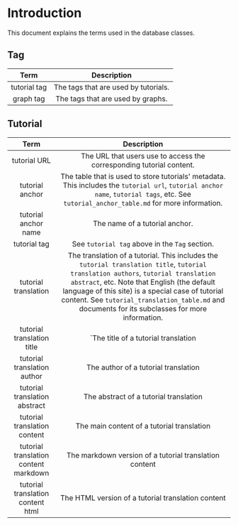 # Introduction

This document explains the terms used in the database classes. 

## Tag

|     Term     |             Description              |
| :----------: | :----------------------------------: |
| tutorial tag | The tags that are used by tutorials. |
|  graph tag   |  The tags that are used by graphs.   |

## Tutorial

|                 Term                  |                         Description                          |
| :-----------------------------------: | :----------------------------------------------------------: |
|             tutorial URL              | The URL that users use to access the corresponding tutorial content. |
|            tutorial anchor            | The table that is used to store tutorials' metadata. This includes the `tutorial url`, `tutorial anchor name`, `tutorial tags`, etc.  See `tutorial_anchor_table.md` for more information. |
|         tutorial anchor name          |                The name of a tutorial anchor.                |
|             tutorial tag              |        See `tutorial tag` above in the `Tag` section.        |
|         tutorial translation          | The translation of a tutorial. This includes the `tutorial translation title`, `tutorial translation authors`, `tutorial translation abstract`, etc. Note that English (the default language of this site) is a special case of tutorial content. See `tutorial_translation_table.md` and documents for its subclasses for more information. |
|      tutorial translation title       |             `The title of a tutorial translation             |
|      tutorial translation author      |             The author of a tutorial translation             |
|     tutorial translation abstract     |            The abstract of a tutorial translation            |
|     tutorial translation content      |          The main content of a tutorial translation          |
| tutorial translation content markdown |    The markdown version of a tutorial translation content    |
|   tutorial translation content html   |      The HTML version of a tutorial translation content      |